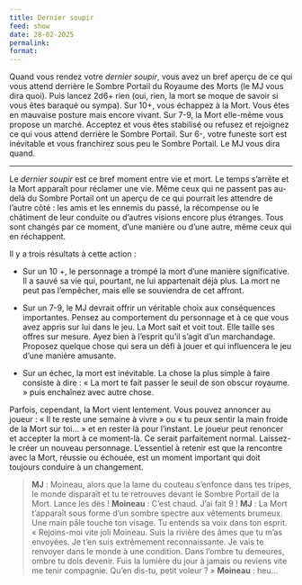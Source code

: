 ```yaml
---
title: Dernier soupir
feed: show
date: 28-02-2025
permalink:
format:
---
```


Quand vous rendez votre _dernier soupir_, vous avez un bref aperçu de ce qui vous attend derrière le Sombre Portail du Royaume des Morts (le MJ vous dira quoi). Puis lancez 2d6+ rien (oui, rien, la mort se moque de savoir si vous êtes baraqué ou sympa).
Sur 10+, vous échappez à la Mort. Vous êtes en mauvaise posture mais encore vivant.
Sur 7-9, la Mort elle-même vous propose un marché. Acceptez et vous êtes stabilisé ou refusez et rejoignez ce qui vous attend derrière le Sombre Portail. Sur 6-, votre funeste sort est inévitable et vous franchirez sous peu le Sombre Portail. Le MJ vous dira quand.

---

Le _dernier soupir_ est ce bref moment entre vie et mort. Le temps s’arrête et la Mort apparaît pour réclamer une vie. Même ceux qui ne passent pas au-delà du Sombre Portail ont un aperçu de ce qui pourrait les attendre de l’autre côté : les amis et les ennemis du passé, la récompense ou le châtiment de leur conduite ou d’autres visions encore plus étranges. Tous sont changés par ce moment, d’une manière ou d’une autre, même ceux qui en réchappent.

Il y a trois résultats à cette action :

- Sur un 10 +, le personnage a trompé la mort d’une manière significative. Il a sauvé sa vie qui, pourtant, ne lui appartenait déjà plus. La mort ne peut pas l’empêcher, mais elle se souviendra de cet affront.

- Sur un 7-9, le MJ devrait offrir un véritable choix aux conséquences importantes. Pensez au comportement du personnage et à ce que vous avez appris sur lui dans le jeu. La Mort sait et voit tout. Elle taille ses offres sur mesure. Ayez bien à l’esprit qu’il s’agit d’un marchandage. Proposez quelque chose qui sera un défi à jouer et qui influencera le jeu d’une manière amusante.

- Sur un échec, la mort est inévitable. La chose la plus simple à faire consiste à dire : « La mort te fait passer le seuil de son obscur royaume. » puis enchaînez avec autre chose.

Parfois, cependant, la Mort vient lentement. Vous pouvez annoncer au joueur : « Il te reste une semaine à vivre » ou « tu peux sentir la main froide de la Mort sur toi… » et en rester là pour l’instant. Le joueur peut renoncer et accepter la mort à ce moment-là. Ce serait parfaitement normal. Laissez-le créer un nouveau personnage. L’essentiel à retenir est que la rencontre avec la Mort, réussie ou échouée, est un moment important qui doit toujours conduire à un changement.

> __MJ__ : Moineau, alors que la lame du couteau s’enfonce dans tes tripes, le monde disparaît et tu te retrouves devant le Sombre Portail de la Mort. Lance les dés !
> __Moineau__ : C’est chaud. J’ai fait 9 !
> __MJ__ : La Mort t’apparaît sous forme d’un sombre spectre aux vêtements brumeux. Une main pâle touche ton visage. Tu entends sa voix dans ton esprit. « Rejoins-moi vite joli Moineau. Suis la rivière des âmes que tu m’as envoyées. Je t’en suis extrêmement reconnaissante. Je vais te renvoyer dans le monde à une condition. Dans l’ombre tu demeures, ombre tu dois devenir. Fuis la lumière du jour à jamais ou reviens vite me tenir compagnie. Qu’en dis-tu, petit voleur ? »
> __Moineau__ : heu…
